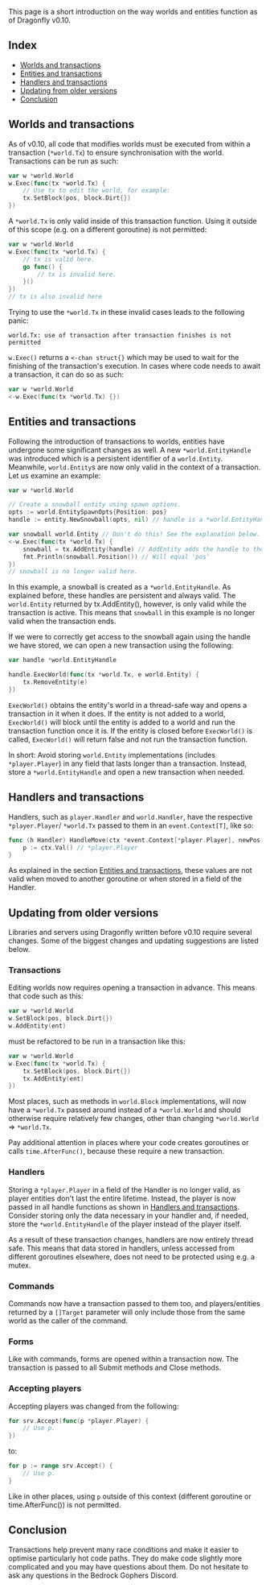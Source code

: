 This page is a short introduction on the way worlds and entities function as of
Dragonfly v0.10.

## Index
* [Worlds and transactions](#worlds-and-transactions)
* [Entities and transactions](#entities-and-transactions)
* [Handlers and transactions](#handlers-and-transactions)
* [Updating from older versions](#updating-from-older-versions)
* [Conclusion](#conclusion)

## Worlds and transactions
As of v0.10, all code that modifies worlds must be executed from within a
transaction (`*world.Tx`) to ensure synchronisation with the world. Transactions
can be run as such:
```go
var w *world.World
w.Exec(func(tx *world.Tx) {
	// Use tx to edit the world, for example:
	tx.SetBlock(pos, block.Dirt{})
})
```
A `*world.Tx` is only valid inside of this transaction function. Using it outside 
of this scope (e.g. on a different goroutine) is not permitted:
```go
var w *world.World
w.Exec(func(tx *world.Tx) {
    // tx is valid here.
    go func() {
        // tx is invalid here.
    }()
})
// tx is also invalid here
```
Trying to use the `*world.Tx` in these invalid cases leads to the following panic:
```
world.Tx: use of transaction after transaction finishes is not permitted
```

`w.Exec()` returns a `<-chan struct{}` which may be used to wait for the finishing
of the transaction's execution. In cases where code needs to await a transaction,
it can do so as such:
```go
var w *world.World
<-w.Exec(func(tx *world.Tx) {})
```

## Entities and transactions
Following the introduction of transactions to worlds, entities have undergone some
significant changes as well. A new `*world.EntityHandle` was introduced which is
a persistent identifier of a `world.Entity`. Meanwhile, `world.Entity`s are now
only valid in the context of a transaction. Let us examine an example:
```go
var w *world.World

// Create a snowball entity using spawn options.
opts := world.EntitySpawnOpts{Position: pos}
handle := entity.NewSnowball(opts, nil) // handle is a *world.EntityHandle

var snowball world.Entity // Don't do this! See the explanation below.
<-w.Exec(func(tx *world.Tx) {
	snowball = tx.AddEntity(handle) // AddEntity adds the handle to the world and returns a world.Entity.
	fmt.Println(snowball.Position()) // Will equal 'pos'
})
// snowball is no longer valid here.
```
In this example, a snowball is created as a `*world.EntityHandle`. As explained before, 
these handles are persistent and always valid. The `world.Entity` returned by tx.AddEntity(),
however, is only valid while the transaction is active. This means that `snowball` in
this example is no longer valid when the transaction ends.

If we were to correctly get access to the snowball again using the handle we have
stored, we can open a new transaction using the following:
```go
var handle *world.EntityHandle

handle.ExecWorld(func(tx *world.Tx, e world.Entity) {
	tx.RemoveEntity(e)
})
```
`ExecWorld()` obtains the entity's world in a thread-safe way and opens a transaction
in it when it does. If the entity is not added to a world, `ExecWorld()` will block until
the entity is added to a world and run the transaction function once it is. If the
entity is closed before `ExecWorld()` is called, `ExecWorld()` will return false and not
run the transaction function.

In short: Avoid storing `world.Entity` implementations (includes `*player.Player`) in
any field that lasts longer than a transaction. Instead, store a `*world.EntityHandle` and
open a new transaction when needed.

## Handlers and transactions
Handlers, such as `player.Handler` and `world.Handler`, have the respective `*player.Player`/
`*world.Tx` passed to them in an `event.Context[T]`, like so:
```go
func (h Handler) HandleMove(ctx *event.Context[*player.Player], newPos mgl64.Vec3, newRot cube.Rotation) {
	p := ctx.Val() // *player.Player
}
```
As explained in the section [Entities and transactions](#entities-and-transactions), these
values are not valid when moved to another goroutine or when stored in a field of the Handler.

## Updating from older versions
Libraries and servers using Dragonfly written before v0.10 require several changes.
Some of the biggest changes and updating suggestions are listed below.

### Transactions
Editing worlds now requires opening a transaction in advance. This means that code
such as this:
```go
var w *world.World
w.SetBlock(pos, block.Dirt{})
w.AddEntity(ent)
```
must be refactored to be run in a transaction like this:
```go
var w *world.World
w.Exec(func(tx *world.Tx) {
	tx.SetBlock(pos, block.Dirt{})
	tx.AddEntity(ent)
})
```

Most places, such as methods in `world.Block` implementations, will now have a 
`*world.Tx` passed around instead of a `*world.World` and should otherwise require
relatively few changes, other than changing `*world.World` => `*world.Tx`.

Pay additional attention in places where your code creates goroutines or calls
`time.AfterFunc()`, because these require a new transaction.

### Handlers
Storing a `*player.Player` in a field of the Handler is no longer valid, as player
entities don't last the entire lifetime. Instead, the player is now passed in all
handle functions as shown in [Handlers and transactions](#handlers-and-transactions).
Consider storing only the data necessary in your handler and, if needed, store
the `*world.EntityHandle` of the player instead of the player itself.

As a result of these transaction changes, handlers are now entirely thread safe.
This means that data stored in handlers, unless accessed from different goroutines
elsewhere, does not need to be protected using e.g. a mutex.

### Commands
Commands now have a transaction passed to them too, and players/entities returned by
a `[]Target` parameter will only include those from the same world as the caller of
the command.

### Forms
Like with commands, forms are opened within a transaction now. The transaction is
passed to all Submit methods and Close methods.

### Accepting players
Accepting players was changed from the following:
```go
for srv.Accept(func(p *player.Player) {
	// Use p.
})
```
to:
```go
for p := range srv.Accept() {
	// Use p.
}
```
Like in other places, using `p` outside of this context (different goroutine or
time.AfterFunc()) is not permitted.

## Conclusion
Transactions help prevent many race conditions and make it easier to optimise 
particularly hot code paths. They do make code slightly more complicated and 
you may have questions about them. Do not hesitate to ask any questions in the 
Bedrock Gophers Discord.